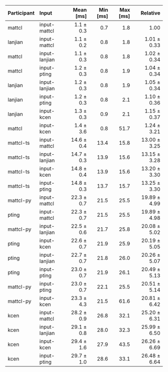 | Participant | Input | Mean [ms] | Min [ms] | Max [ms] | Relative |
|:---|:---|---:|---:|---:|---:|
| mattcl | input-mattcl | 1.1 ± 0.3 | 0.7 | 1.8 | 1.00 |
| lanjian | input-mattcl | 1.1 ± 0.2 | 0.8 | 1.8 | 1.01 ± 0.33 |
| mattcl | input-lanjian | 1.1 ± 0.3 | 0.8 | 1.8 | 1.02 ± 0.34 |
| mattcl | input-pting | 1.2 ± 0.3 | 0.8 | 1.9 | 1.04 ± 0.34 |
| lanjian | input-lanjian | 1.2 ± 0.3 | 0.8 | 1.9 | 1.05 ± 0.34 |
| lanjian | input-pting | 1.2 ± 0.3 | 0.8 | 2.1 | 1.10 ± 0.36 |
| lanjian | input-kcen | 1.3 ± 0.3 | 0.9 | 2.1 | 1.15 ± 0.37 |
| mattcl | input-kcen | 1.4 ± 3.6 | 0.8 | 51.7 | 1.24 ± 3.21 |
| mattcl-ts | input-mattcl | 14.6 ± 0.4 | 13.4 | 15.8 | 13.00 ± 3.25 |
| mattcl-ts | input-lanjian | 14.7 ± 0.3 | 13.9 | 15.6 | 13.15 ± 3.28 |
| mattcl-ts | input-kcen | 14.8 ± 0.4 | 13.9 | 15.6 | 13.20 ± 3.30 |
| mattcl-ts | input-pting | 14.8 ± 0.3 | 13.7 | 15.7 | 13.25 ± 3.30 |
| mattcl-py | input-mattcl | 22.3 ± 0.7 | 21.5 | 25.5 | 19.89 ± 4.99 |
| pting | input-mattcl | 22.3 ± 0.7 | 21.5 | 25.5 | 19.89 ± 4.98 |
| mattcl-py | input-lanjian | 22.5 ± 0.6 | 21.7 | 25.8 | 20.08 ± 5.02 |
| pting | input-kcen | 22.6 ± 0.7 | 21.9 | 25.9 | 20.19 ± 5.05 |
| pting | input-lanjian | 22.7 ± 0.7 | 21.8 | 26.0 | 20.26 ± 5.07 |
| pting | input-pting | 23.0 ± 0.7 | 21.9 | 26.1 | 20.49 ± 5.13 |
| mattcl-py | input-pting | 23.0 ± 0.7 | 22.1 | 25.5 | 20.51 ± 5.14 |
| mattcl-py | input-kcen | 23.3 ± 4.3 | 21.5 | 61.6 | 20.81 ± 6.42 |
| kcen | input-mattcl | 28.2 ± 0.9 | 26.8 | 32.1 | 25.20 ± 6.31 |
| kcen | input-lanjian | 29.1 ± 0.8 | 28.0 | 32.3 | 25.99 ± 6.50 |
| kcen | input-kcen | 29.4 ± 1.6 | 27.9 | 43.5 | 26.26 ± 6.69 |
| kcen | input-pting | 29.7 ± 1.0 | 28.6 | 33.1 | 26.48 ± 6.64 |
